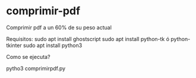 # comprimir-pdf
Comprimir pdf a un 60% de su peso actual

Requisitos:
sudo apt install ghostscript
sudo apt install python-tk ó python-tkinter
sudo apt install python3

Como se ejecuta?

pytho3 comprimirpdf.py

